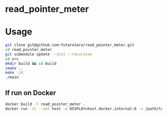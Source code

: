 # read_pointer_meter

# Usage

```bash
git clone git@github.com:Yutarotaro/read_pointer_meter.git
cd read_pointer_meter
git submodule update --init --recursive
cd src
mkdir build && cd build
cmake ..
make -j4
./main
```

## If run on Docker

```bash
docker build -t read_pointer_meter .
docker run -it --net host -e DISPLAY=host.docker.internal:0 -v /path/to/src:/read_pointer_meter 
```
